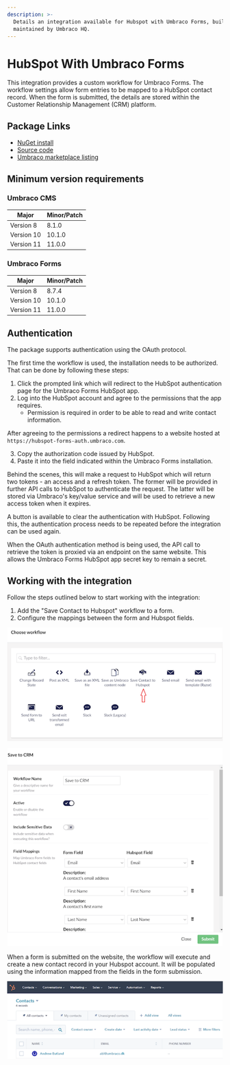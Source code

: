 ```yaml
---
description: >-
  Details an integration available for Hubspot with Umbraco Forms, built and
  maintained by Umbraco HQ.
---
```


# HubSpot With Umbraco Forms

This integration provides a custom workflow for Umbraco Forms. The workflow settings allow form entries to be mapped to a HubSpot contact record. When the form is submitted, the details are stored within the Customer Relationship Management (CRM) platform.

## Package Links

* [NuGet install](https://www.nuget.org/packages/Umbraco.Forms.Integrations.Crm.Hubspot)
* [Source code](https://github.com/umbraco/Umbraco.Forms.Integrations/tree/main-v10/src/Umbraco.Forms.Integrations.Crm.Hubspot)
* [Umbraco marketplace listing](https://marketplace.umbraco.com/package/umbraco.forms.integrations.crm.hubspot)

## Minimum version requirements

### Umbraco CMS

| Major      | Minor/Patch |
| ---------- | ----------- |
| Version 8  | 8.1.0       |
| Version 10 | 10.1.0      |
| Version 11 | 11.0.0      |

### Umbraco Forms

| Major      | Minor/Patch |
| ---------- | ----------- |
| Version 8  | 8.7.4       |
| Version 10 | 10.1.0      |
| Version 11 | 11.0.0      |

## Authentication

The package supports authentication using the OAuth protocol.

The first time the workflow is used, the installation needs to be authorized. That can be done by following these steps:

1. Click the prompted link which will redirect to the HubSpot authentication page for the Umbraco Forms HubSpot app.
2. Log into the HubSpot account and agree to the permissions that the app requires.&#x20;
   * Permission is required in order to be able to read and write contact information.

After agreeing to the permissions a redirect happens to a website hosted at `https://hubspot-forms-auth.umbraco.com`.

3. Copy the authorization code issued by HubSpot.
4. Paste it into the field indicated within the Umbraco Forms installation.

Behind the scenes, this will make a request to HubSpot which will return two tokens - an access and a refresh token. The former will be provided in further API calls to HubSpot to authenticate the request. The latter will be stored via Umbraco's key/value service and will be used to retrieve a new access token when it expires.

A button is available to clear the authentication with HubSpot. Following this, the authentication process needs to be repeated before the integration can be used again.

When the OAuth authentication method is being used, the API call to retrieve the token is proxied via an endpoint on the same website. This allows the Umbraco Forms HubSpot app secret key to remain a secret.

## Working with the integration

Follow the steps outlined below to start working with the integration:

1. Add the "Save Contact to Hubspot" workflow to a form.
2. Configure the mappings between the form and Hubspot fields.

![Select the HubSpot workflow](images/hubspot-with-umbraco-forms-select-workflow.png)

![Defining mappings](images/hubspot-with-umbraco-forms-mapping.png)

When a form is submitted on the website, the workflow will execute and create a new contact record in your Hubspot account. It will be populated using the information mapped from the fields in the form submission.

![Hubspot contacts](images/hubspot-with-umbraco-forms-contacts.png)
